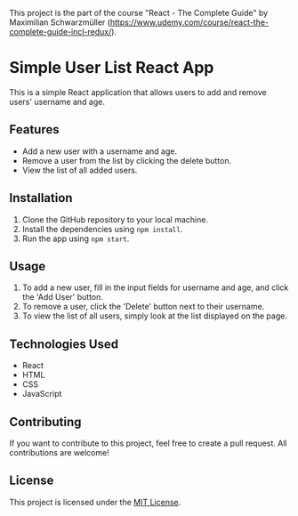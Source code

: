 This project is the part of the course "React - The Complete Guide" by Maximilian Schwarzmüller (https://www.udemy.com/course/react-the-complete-guide-incl-redux/).

# Simple User List React App

This is a simple React application that allows users to add and remove users' username and age.

## Features

- Add a new user with a username and age.
- Remove a user from the list by clicking the delete button.
- View the list of all added users.

## Installation

1. Clone the GitHub repository to your local machine.
2. Install the dependencies using `npm install`.
3. Run the app using `npm start`.

## Usage

1. To add a new user, fill in the input fields for username and age, and click the 'Add User' button.
2. To remove a user, click the 'Delete' button next to their username.
3. To view the list of all users, simply look at the list displayed on the page.

## Technologies Used

- React
- HTML
- CSS
- JavaScript

## Contributing

If you want to contribute to this project, feel free to create a pull request. All contributions are welcome!

## License

This project is licensed under the [MIT License](https://opensource.org/licenses/MIT).